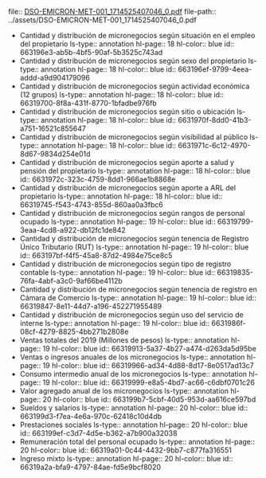 file:: [DSO-EMICRON-MET-001_1714525407046_0.pdf](../assets/DSO-EMICRON-MET-001_1714525407046_0.pdf)
file-path:: ../assets/DSO-EMICRON-MET-001_1714525407046_0.pdf

- Cantidad y distribución de micronegocios según situación en el empleo del propietario
  ls-type:: annotation
  hl-page:: 18
  hl-color:: blue
  id:: 663196e3-ab5b-4bf5-90af-5b3525c743ad
- Cantidad y distribución de micronegocios según sexo del propietario
  ls-type:: annotation
  hl-page:: 18
  hl-color:: blue
  id:: 663196ef-9799-4eea-addd-a9d904179096
- Cantidad y distribución de micronegocios según actividad económica (12 grupos)
  ls-type:: annotation
  hl-page:: 18
  hl-color:: blue
  id:: 66319700-8f8a-431f-8770-1bfadbe976fb
- Cantidad y distribución de micronegocios según sitio o ubicación
  ls-type:: annotation
  hl-page:: 18
  hl-color:: blue
  id:: 6631970f-8dd0-41b3-a751-16521c855647
- Cantidad y distribución de micronegocios según visibilidad al público
  ls-type:: annotation
  hl-page:: 18
  hl-color:: blue
  id:: 6631971c-6c12-4970-8d67-9834d254e01d
- Cantidad y distribución de micronegocios según aporte a salud y pensión del propietario
  ls-type:: annotation
  hl-page:: 18
  hl-color:: blue
  id:: 6631972c-323c-4759-8dd1-966ae1b8868e
- Cantidad y distribución de micronegocios según aporte a ARL del propietario
  ls-type:: annotation
  hl-page:: 18
  hl-color:: blue
  id:: 66319745-f543-4743-855d-860aa0a3fbc6
- Cantidad y distribución de micronegocios según rangos de personal ocupado
  ls-type:: annotation
  hl-page:: 19
  hl-color:: blue
  id:: 66319799-3eaa-4cd8-a922-db12fc1de842
- Cantidad y distribución de micronegocios según tenencia de Registro Único Tributario (RUT)
  ls-type:: annotation
  hl-page:: 19
  hl-color:: blue
  id:: 663197bf-f4f5-45a8-87d2-4984e75ce8c5
- Cantidad y distribución de micronegocios según tipo de registro contable
  ls-type:: annotation
  hl-page:: 19
  hl-color:: blue
  id:: 66319835-76fa-4abf-a3c0-9af66be4112b
- Cantidad y distribución de micronegocios según tenencia de registro en Cámara de Comercio
  ls-type:: annotation
  hl-page:: 19
  hl-color:: blue
  id:: 66319847-8e11-44d7-a196-452271955489
- Cantidad y distribución de micronegocios según uso del servicio de interne
  ls-type:: annotation
  hl-page:: 19
  hl-color:: blue
  id:: 6631986f-08cf-4279-8825-4bb271b2808e
- Ventas totales del 2019 (Millones de pesos)
  ls-type:: annotation
  hl-page:: 19
  hl-color:: blue
  id:: 66319913-5a37-4b27-a474-d263da5d95be
- Ventas o ingresos anuales de los micronegocios
  ls-type:: annotation
  hl-page:: 19
  hl-color:: blue
  id:: 66319966-ad34-4d88-8d17-8e0517ad13c7
- Consumo intermedio anual de los micronegocios
  ls-type:: annotation
  hl-page:: 19
  hl-color:: blue
  id:: 66319999-e8a5-4bd7-ac66-c6dbf0701c26
- Valor agregado anual de los micronegocios
  ls-type:: annotation
  hl-page:: 20
  hl-color:: blue
  id:: 663199b7-5cbf-40d5-953d-aa616ce597bd
- Sueldos y salarios
  ls-type:: annotation
  hl-page:: 20
  hl-color:: blue
  id:: 663199d3-f7ea-4e6a-970c-62418c10d4db
- Prestaciones sociales
  ls-type:: annotation
  hl-page:: 20
  hl-color:: blue
  id:: 663199ef-c3d7-4d5e-b362-a7b900a32038
- Remuneración total del personal ocupado
  ls-type:: annotation
  hl-page:: 20
  hl-color:: blue
  id:: 66319a01-0c44-4432-9bb7-c877fa316551
- Ingreso mixto
  ls-type:: annotation
  hl-page:: 20
  hl-color:: blue
  id:: 66319a2a-bfa9-4797-84ae-fd5e9bcf8020